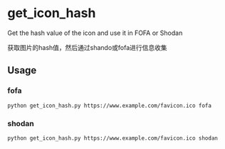 # get_icon_hash
Get the hash value of the icon and use it in FOFA or Shodan

获取图片的hash值，然后通过shando或fofa进行信息收集

## Usage
### fofa
```shell
python get_icon_hash.py https://www.example.com/favicon.ico fofa
```

### shodan
```shell
python get_icon_hash.py https://www.example.com/favicon.ico shodan
```
